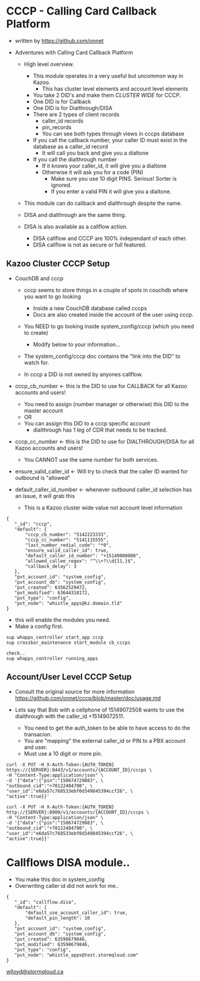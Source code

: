 # CCCP - Calling Card Callback Platform 
* written by https://github.com/onnet

* Adventures with Calling Card Callback Platform
  * High level overview.  
    * This module operates in a very useful but uncommon way in Kazoo. 
      * This has cluster level elements and account level elements
    * You take 2 DID's and make them *CLUSTER WIDE* for CCCP.
     * One DID is for Callback
     * One DID is for Dialthrough/DISA
    * There are 2 types of client records
      * caller_id records
      * pin_records
      * You can see both types through views in cccps database
    * If you call the callback number, your caller ID must exist in the database as a caller_id record
      * It will call you back and give you a dialtone
    * If you call the dialthrough number
      * If it knows your caller_id, it will give you a dialtone
      * Otherwise it will ask you for a code (PIN)
        * Make sure you use 10 digit PINS.  Serious! Sorter is ignored.
        * If you enter a valid PIN it will give you a dialtone.

  * This module can do callback and dialthrough despite the name.
  * DISA and dialthrough are the same thing.
  * DISA is also available as a callflow action.
    *  DISA callflow and CCCP are 100% independant of each other.
    *  DISA callflow is not as secure or full featured. 
  

## Kazoo Cluster CCCP Setup

* CouchDB and cccp
  * cccp seems to store things in a couple of spots in couchdb where you want to go looking
    * Inside a new CouchDB database called cccps
    * Docs are also created inside the account of the user using cccp.

  * You NEED to go looking inside system_config/cccp (which you need to create)
    * Modify below to your information...

  * The system_config/cccp doc contains the "link into the DID" to watch for.
  * In cccp a DID is not owned by anyones callflow.
  
* cccp_cb_number <- this is the DID to use for CALLBACK for all Kazoo accounts and users!
  * You need to assign (number manager or otherwise) this DID to the master account
  * OR
  * You can assign this DID to a cccp specific account
    *  dialthrough has 1 leg of CDR that needs to be tracked. 
* cccp_cc_number <- this is the DID to use for DIALTHROUGH/DISA for all Kazoo accounts and users!
  * You CANNOT use the same number for both services.

* ensure_valid_caller_id <- Will try to check that the caller ID wanted for outbound is "allowed"
* default_caller_id_number <- whenever outbound caller_id selection has an issue, it will grab this
  * This is a Kazoo cluster wide value not account level information

```
{
   "_id": "cccp",
   "default": {
       "cccp_cb_number": "5142223333",
       "cccp_cc_number": "5141115555",
       "last_number_redial_code": "*0",
       "ensure_valid_caller_id": true,
       "default_caller_id_number": "+15140000000",
       "allowed_callee_regex": "^\\+?\\d{11,}$",
       "callback_delay": 3
   },
   "pvt_account_id": "system_config",
   "pvt_account_db": "system_config",
   "pvt_created": 63562529472,
   "pvt_modified": 63644318172,
   "pvt_type": "config",
   "pvt_node": "whistle_apps@kz.domain.tld"
}

```

* this will enable the modules you need.
* Make a config first.
```
sup whapps_controller start_app cccp
sup crossbar_maintenance start_module cb_cccps

check..
sup whapps_controller running_apps

```

## Account/User Level CCCP Setup

* Consult the original source for more information https://github.com/onnet/cccp/blob/master/doc/usage.md

* Lets say that Bob with a cellphone of 15149072508 wants to use the dialthrough with the caller_id +15149072511.
   * You need to get the auth_token to be able to have access to do the transacion.
   * You are "mapping" the external caller_id or PIN to a PBX account and user.
   * Must use a 10 digit or more pin.

```
curl -X PUT -H X-Auth-Token:{AUTH_TOKEN} https://{SERVER}:8443/v1/accounts/{ACCOUNT_ID}/cccps \
-H "Content-Type:application/json" \
-d '{"data":{"pin":"150674729083", \
"outbound_cid":"+78122404700", \
"user_id":"e6da57c768533ebf0d349845394ccf26", \
"active":true}}'

curl -X PUT -H X-Auth-Token:{AUTH_TOKEN} http://{SERVER}:8000/v1/accounts/{ACCOUNT_ID}/cccps \
-H "Content-Type:application/json" \
-d '{"data":{"pin":"150674729083", \
"outbound_cid":"+78122404700", \
"user_id":"e6da57c768533ebf0d349845394ccf26", \
"active":true}}'

```


# Callflows DISA module..
* You make this doc in system_config
* Overwriting caller id did not work for me..

```
{
   "_id": "callflow.disa",
   "default": {
       "default_use_account_caller_id": true,
       "default_pin_length": 10
   },
   "pvt_account_id": "system_config",
   "pvt_account_db": "system_config",
   "pvt_created": 63598679846,
   "pvt_modified": 63598679846,
   "pvt_type": "config",
   "pvt_node": "whistle_apps@test.stormqloud.com"
}
```

wlloyd@stormqloud.ca
